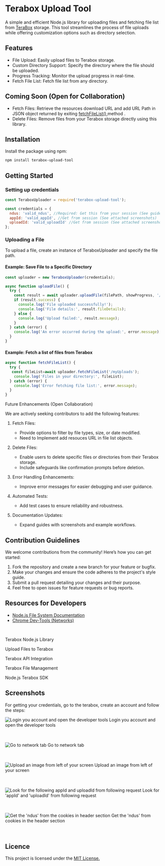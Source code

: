 # Terabox Upload Tool

A simple and efficient Node.js library for uploading files and fetching file list from [TeraBox](https://www.terabox.com/wap) storage. This tool streamlines the process of file uploads while offering customization options such as directory selection.

## Features

* File Upload: Easily upload files to Terabox storage.
* Custom Directory Support: Specify the directory where the file should be uploaded.
* Progress Tracking: Monitor the upload progress in real-time.
* Fetch File List: Fetch file list from any directory.

## Coming Soon (Open for Collaboration)

* Fetch Files: Retrieve the resources download URL and add URL Path in JSON  object returned by exiting [fetchFileList() ](./lib/index.js)method .
* Delete Files: Remove files from your Terabox storage directly using this library.

## Installation

Install the package using npm:

```bash
npm install terabox-upload-tool
```

## Getting Started

### Setting up credentials

```javascript
const TeraboxUploader = require('terabox-upload-tool');

const credentials = {
  ndus: 'valid_ndus', //Required: Get this from your session (See guide below)
  appId: 'valid_appId', //Get from session (See attached screenshots)
  uploadId: 'valid_uploadId' //Get from session (See attached screenshots)
};

```

### Uploading a File

To upload a file, create an instance of TeraboxUploader and specify the file path.

#### Example: Save File to a Specific Directory

```javascript
const uploader = new TeraboxUploader(credentials);

async function uploadFile() {
  try {
    const result = await uploader.uploadFile(filePath, showProgress, '/myUploads');
    if (result.success) {
      console.log('File uploaded successfully!');
      console.log('File details:', result.fileDetails);  
    } else {
      console.log('Upload failed:', result.message);  
    }
  } catch (error) {
    console.log('An error occurred during the upload:', error.message); 
  }
}

```

#### Example: Fetch a list of files from Terabox

```javascript
async function fetchFileList() {
  try {
   const fileList=await uploader.fetchFileList('/myUploads');  
    console.log('Files in your directory:', fileList);  
  } catch (error) {
    console.log('Error fetching file list:', error.message); 
  }
}
```

Future Enhancements (Open Collaboration)

We are actively seeking contributors to add the following features:

1. Fetch Files:

   * Provide options to filter by file types, size, or date modified.
   * Need to Implement add resouces URL in file list objects.
2. Delete Files:

   * Enable users to delete specific files or directories from their Terabox storage.
   * Include safeguards like confirmation prompts before deletion.
3. Error Handling Enhancements:

   * Improve error messages for easier debugging and user guidance.
4. Automated Tests:

   * Add test cases to ensure reliability and robustness.
5. Documentation Updates:

   * Expand guides with screenshots and example workflows.

## Contribution Guidelines

We welcome contributions from the community! Here’s how you can get started:

1. Fork the repository and create a new branch for your feature or bugfix.
2. Make your changes and ensure the code adheres to the project's style guide.
3. Submit a pull request detailing your changes and their purpose.
4. Feel free to open issues for feature requests or bug reports.

## Resources for Developers

* [Node.js File System Documentation](https://nodejs.org/api/fs.html)
* [Chrome Dev-Tools (Networks)](https://developer.chrome.com/docs/devtools/network)

<br>

Terabox Node.js Library

Upload Files to Terabox

Terabox API Integration

Terabox File Management

Node.js Terabox SDK

## Screenshots

For getting your credentials, go to the terabox, create an account and follow the steps:

![Login you account and open the developer tools](https://res.cloudinary.com/djjq0ds7o/image/upload/v1736944135/Screenshot_2025-01-15_164342_lqev64.png)
Login you account and open the developer tools
<br>
<br>
<br>

![Go to network tab](https://res.cloudinary.com/djjq0ds7o/image/upload/v1736944135/Screenshot_2025-01-15_164430_clhj2j.png)
Go to network tab
<br>
<br>
<br>

![Upload an image from left of your screen](https://res.cloudinary.com/djjq0ds7o/image/upload/v1736944135/Screenshot_2025-01-15_164628_hutnsg.png)
Upload an image from left of your screen
<br>
<br>
<br>

![Look for the following appId and uploadId from following request ](https://res.cloudinary.com/djjq0ds7o/image/upload/v1736945073/Screenshot_2025-01-15_164845_1_fxuvj9.png)
Look for 'appId' and 'uploadId' from following request
<br>
<br>
<br>

![Get the 'ndus' from the cookies in header section](https://res.cloudinary.com/djjq0ds7o/image/upload/v1736945222/Screenshot_2025-01-15_181119_zvnbt5.png)
Get the 'ndus' from cookies in the header section
<br>
<br>
<br>

## Licence

This project is licensed under the [MIT License.](./LICENSE)
